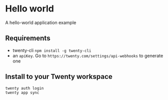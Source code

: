 # Hello world

A hello-world application example

## Requirements
- twenty-cli `npm install -g twenty-cli`
- an `apiKey`. Go to `https://twenty.com/settings/api-webhooks` to generate one


## Install to your Twenty workspace

```bash
twenty auth login
twenty app sync
```
